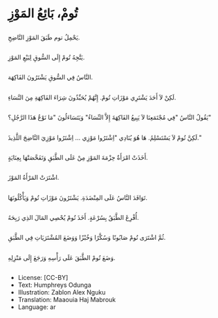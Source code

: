 # تُومْ، بَائِعُ المَوْزِ

##
يَحْمِلُ توم طَبَقَ المَوْزِ النَّاضِجِ.

##
يَتَّجِهُ تُومْ إِلَى السُّوقِ لِبَيْعِ المَوْزِ.

##
النَّاسُ فِي السُّوقِ يَشْتَرُونَ الفَاكِهَة.

##
لَكِنْ لاَ أَحَدَ يَشْتَرِي مَوْزَاتِ تُومْ. إِنَّهُمْ يُحَبِّذُونَ شِرَاءَ الفَاكِهَةِ مِنَ النَّسَاءِ.

##
يَقُولُ النَّاسُ "فِي مُجْتَمَعِنَا لاَ يَبِيعُ الفَاكِهَةَ إِلاَّ النِّسَاءُ" وَيَتَسَاءَلُونَ "مَا نَوْعُ هَذَا الرَّجُلِ؟"

##
لَكِنَّ تُومْ لاَ يَسْتَسْلِمُ. هَا هُوَ يُنَادِي "اِشْتَرُوا مَوْزِي … اِشْتَرُوا مَوْزِيَ النَّاضِجَ اللَّذِيذَ."

##
أَخَذَتْ امْرَأَةٌ حِزْمَةَ المَوْزِ مِنْ عَلَى الطَّبَقِ وَتَفَحَّصَتْهَا بِعِنَايَةٍ.

##
اشْتَرَتْ المَرْأَةُ المَوْزَ.

##
تَوَافَدَ النَّاسُ عَلَى المِنْضَدَةِ. يَشْتَرُونَ مَوْزَاتِ تُومْ وَيَأْكُلُونَهَا.

##
أُفْرِغَ الطَّبَقُ بِسُرْعَةٍ. أَخَذَ تُومْ يُحْصِي المَالَ الذِي رَبِحَهُ.

##
ثُمَّ اشْتَرَى تُومْ صَابُونًا وَسُكَّرًا وَخُبْزًا وَوَضَعَ المُشْتَرَيَاتِ فِي الطَّبَقِ.

##
وَضَعَ تُومْ الطَّبَقَ عَلَى رَأْسِهِ وَرَجَعَ إِلَى مَنْزِلِهِ.

##
* License: [CC-BY]
* Text: Humphreys Odunga
* Illustration: Zablon Alex Nguku
* Translation: Maaouia Haj Mabrouk
* Language: ar
